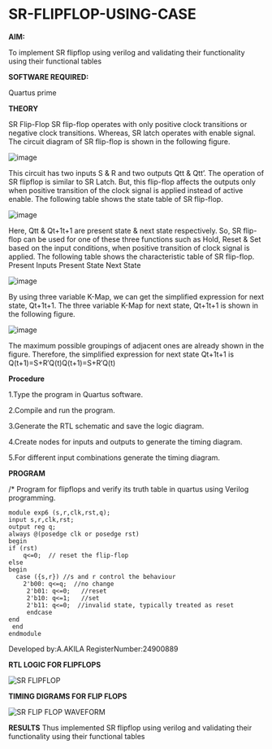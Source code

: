 # SR-FLIPFLOP-USING-CASE

**AIM:**

To implement  SR flipflop using verilog and validating their functionality using their functional tables

**SOFTWARE REQUIRED:**

Quartus prime

**THEORY**

SR Flip-Flop SR flip-flop operates with only positive clock transitions or negative clock transitions. Whereas, SR latch operates with enable signal. The circuit diagram of SR flip-flop is shown in the following figure.

![image](https://github.com/naavaneetha/SR-FLIPFLOP-USING-CASE/assets/154305477/0f710028-ad52-4d3e-9276-8714cf023a25)

 
This circuit has two inputs S & R and two outputs Qtt & Qtt’. The operation of SR flipflop is similar to SR Latch. But, this flip-flop affects the outputs only when positive transition of the clock signal is applied instead of active enable. The following table shows the state table of SR flip-flop.

![image](https://github.com/naavaneetha/SR-FLIPFLOP-USING-CASE/assets/154305477/dabfc4f4-87e3-4cbc-9472-f89ee1b5ed30)

 
Here, Qtt & Qt+1t+1 are present state & next state respectively. So, SR flip-flop can be used for one of these three functions such as Hold, Reset & Set based on the input conditions, when positive transition of clock signal is applied. The following table shows the characteristic table of SR flip-flop. Present Inputs Present State Next State

![image](https://github.com/naavaneetha/SR-FLIPFLOP-USING-CASE/assets/154305477/dd90d16c-aec5-4290-a586-e2346b1e9eb5)

 
By using three variable K-Map, we can get the simplified expression for next state, Qt+1t+1. The three variable K-Map for next state, Qt+1t+1 is shown in the following figure.

![image](https://github.com/naavaneetha/SR-FLIPFLOP-USING-CASE/assets/154305477/473efad6-d70b-4ca7-aeb7-898bbfca319f)

 
The maximum possible groupings of adjacent ones are already shown in the figure. Therefore, the simplified expression for next state Qt+1t+1 is Q(t+1)=S+R′Q(t)Q(t+1)=S+R′Q(t)

**Procedure**

1.Type the program in Quartus software.

2.Compile and run the program.

3.Generate the RTL schematic and save the logic diagram.

4.Create nodes for inputs and outputs to generate the timing diagram.

5.For different input combinations generate the timing diagram.

**PROGRAM**

/* Program for flipflops and verify its truth table in quartus using Verilog programming.
```
module exp6 (s,r,clk,rst,q);
input s,r,clk,rst;
output reg q;
always @(posedge clk or posedge rst)
begin
if (rst)
    q<=0;  // reset the flip-flop
else  
begin
  case ({s,r}) //s and r control the behaviour  
    2'b00: q<=q;  //no change
	 2'b01: q<=0;   //reset
	 2'b10: q<=1;   //set
	 2'b11: q<=0;  //invalid state, typically treated as reset
	 endcase 
end
 end
endmodule
```

Developed by:A.AKILA RegisterNumber:24900889


**RTL LOGIC FOR FLIPFLOPS**

![SR FLIPFLOP](https://github.com/user-attachments/assets/78d1238d-0cb1-4079-9184-da56050bb992)


**TIMING DIGRAMS FOR FLIP FLOPS**

![SR FLIP FLOP WAVEFORM](https://github.com/user-attachments/assets/4b764962-4012-4d54-b2f1-9fab6ddf9bb0)


**RESULTS**
Thus implemented  SR flipflop using verilog and validating their functionality using their functional tables
